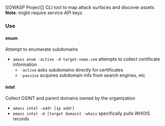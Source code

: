 [[OWASP Project]] CLI tool to map attack surfaces and discover assets
**Note**: might require service API keys

### Use
#### enum
Attempt to enumerate subdomains
- `amass enum -active -d target-name.com` attempts to collect certificate information
	- `-active` asks subdomains directly for certificates
	- `-passive` acquires subdomain info from search engines, etc
#### intel
Collect OSINT and parent domains owned by the organization
- `amass intel -addr [ip addr]`
- `amass intel -d [target domain] -whois` specifically pulls WHOIS records